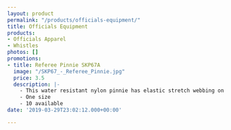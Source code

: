 ```yaml
---
layout: product
permalink: "/products/officials-equipment/"
title: Officials Equipment
products:
- Officials Apparel
- Whistles
photos: []
promotions:
- title: Referee Pinnie SKP67A
  image: "/SKP67_-_Referee_Pinnie.jpg"
  price: 3.5
  description: |-
    - This water resistant nylon pinnie has elastic stretch webbing on one side and velcro on the other.
    - One size
    - 10 available
date: '2019-03-29T23:02:12.000+00:00'

---
```

